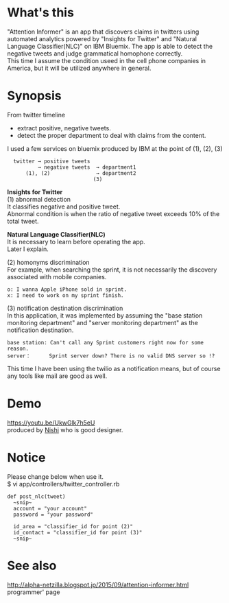 # What's this
"Attention Informer" is an app that discovers claims in twitters using automated analytics powered by "Insights for Twitter" and "Natural Language Classifier(NLC)" on IBM Bluemix. The app is able to detect the negative tweets and judge grammatical homophone correctly.  
This time I assume the condition useed in the cell phone companies in America, but it will be utilized anywhere in general. 



# Synopsis
From twitter timeline
- extract positive, negative tweets.
- detect the proper department to deal with claims from the content.
  
I used a few services on bluemix produced by IBM at the point of (1), (2), (3)

  ```
    twitter → positive tweets  
            → negative tweets  → department1
        (1), (2)               → department2
                              (3)
  ```

**Insights for Twitter**  
    (1) abnormal detection  
It classifies negative and positive tweet.  
Abnormal condition is when the ratio of negative tweet exceeds 10% of the total tweet.  


**Natural Language Classifier(NLC)**  
It is necessary to learn before operating the app.  
Later I explain.  

(2) homonyms discrimination  
For example, when searching the sprint, it is not necessarily the discovery associated with mobile companies.  
   
    o: I wanna Apple iPhone sold in sprint.  
    x: I need to work on my sprint finish.  

(3) notification destination discrimination  
    In this application, it was implemented by assuming the "base station monitoring department" and "server monitoring department" as the notification destination.  

    base station: Can't call any Sprint customers right now for some reason.
    server：      Sprint server down? There is no valid DNS server so !?

This time I have been using the twilio as a notification means, but of course any tools like mail are good as well.



# Demo
https://youtu.be/UkwGlk7h5eU  
produced by [Nishi](https://instagram.com/pandaphone/) who is good designer.



# Notice
Please change below when use it.  
$ vi app/controllers/twitter_controller.rb

    def post_nlc(tweet)
      ~snip~
      account = "your account"
      password = "your password"

      id_area = "classifier_id for point (2)"
      id_contact = "classifier_id for point (3)"
      ~snip~



# See also
http://alpha-netzilla.blogspot.jp/2015/09/attention-informer.html  
programmer' page

